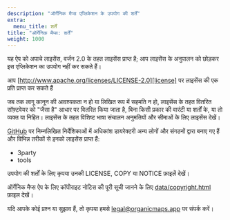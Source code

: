 ```yaml
---
description: "ऑर्गेनिक मैप्स एप्लिकेशन के उपयोग की शर्तें"
extra:
  menu_title: शर्तें
title: "ऑर्गेनिक मैप्स: शर्तें"
weight: 1000
---
```


यह ऐप को अपाचे लाइसेंस, वर्जन 2.0 के तहत लाइसेंस प्राप्त है; आप लाइसेंस के
अनुपालन को छोड़कर इस एप्लिकेशन का उपयोग नहीं कर सकते हैं।

आप [http://www.apache.org/licenses/LICENSE-2.0][license] पर लाइसेंस की एक
प्रति प्राप्त कर सकते हैं

जब तक लागू कानून की आवश्यकता न हो या लिखित रूप में सहमति न हो, लाइसेंस के
तहत वितरित सॉफ़्टवेयर को "जैसा है" आधार पर वितरित किया जाता है, बिना किसी
प्रकार की वारंटी या शर्तों के, या तो व्यक्त या निहित। लाइसेंस के तहत विशिष्ट
भाषा संचालन अनुमतियों और सीमाओं के लिए लाइसेंस देखें।

[GitHub][github] पर निम्नलिखित निर्देशिकाओं में अधिकांश डायरेक्टरी अन्य
लोगों और संगठनों द्वारा बनाए गए हैं और विभिन्न तरीकों से इनको लाइसेंस
प्राप्त हैं:

- 3party
- tools

उपयोग की शर्तों के लिए कृपया उनकी LICENSE, COPY या NOTICE फ़ाइलें देखें।

ऑर्गेनिक मैप्स ऐप के लिए कॉपीराइट नोटिस की पूरी सूची जानने के लिए
[data/copyright.html][copyright] फ़ाइल देखें।

यदि आपके कोई प्रश्न या सुझाव हैं, तो कृपया हमसे
[legal@organicmaps.app](mailto:legal@organicmaps.app) पर संपर्क करें।

[github]: https://github.com/organicmaps/organicmaps
[license]: http://www.apache.org/licenses/LICENSE-2.0
[copyright]: https://htmlpreview.github.io/?https://github.com/organicmaps/organicmaps/master/data/copyright.html

